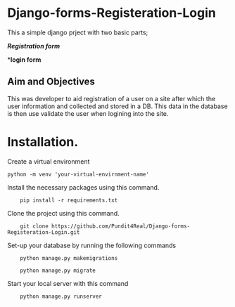 # Django-forms-Registeration-Login
This a simple django prject with two basic parts;

***Registration form***  

***login form**
## Aim and Objectives
This was developer to aid registration of a user on a site after which the user information and collected and stored in a DB.
This data in the database is then use validate the user when logining into the site. 

# Installation.
Create a virtual environment 


    python -m venv 'your-virtual-envirnment-name'

Install the necessary packages using this command.

        pip install -r requirements.txt

Clone the project using this command.

        git clone https://github.com/Pundit4Real/Django-forms-Registeration-Login.git

Set-up your database by running the following commands

        python manage.py makemigrations

        python manage.py migrate

Start your local server with this command

        python manage.py runserver


